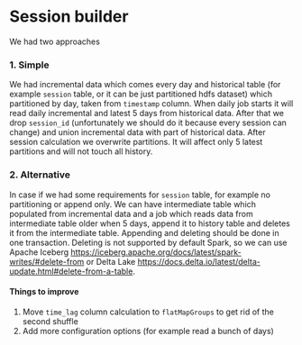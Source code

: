 # Session builder

We had two approaches 
### 1. Simple
We had incremental data which comes every day and historical table (for example `session` table, 
or it can be just partitioned hdfs dataset) which partitioned by day, taken from `timestamp` column.
When daily job starts it will read daily incremental and latest 5 days from historical data.
After that we drop `session_id` (unfortunately we should do it because every session can change)
and union incremental data with part of historical data. After 
session calculation we overwrite partitions. It will affect only 5 latest partitions and will 
not touch all history.

### 2. Alternative
In case if we had some requirements for `session` table, for example no partitioning or append only.
We can have intermediate table which populated from incremental data and a job which reads 
data from intermediate table older when 5 days, append it to history table and deletes it from the intermediate 
table. Appending and deleting should be done in one transaction. Deleting is not supported by default Spark, 
so we can use Apache Iceberg https://iceberg.apache.org/docs/latest/spark-writes/#delete-from or Delta Lake 
https://docs.delta.io/latest/delta-update.html#delete-from-a-table.


#### Things to improve

1. Move `time_lag` column calculation to `flatMapGroups` to get rid of the second shuffle
2. Add more configuration options (for example read a bunch of days)